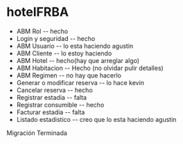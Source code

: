 # hotelFRBA

* ABM Rol -- hecho
* Login y seguridad -- hecho
* ABM Usuario -- lo esta haciendo agustin
* ABM Cliente -- lo estoy haciendo 
* ABM Hotel -- hecho(hay que arreglar algo)
* ABM Habitacion -- Hecho (no olvidar pulir detalles)
* ABM Regimen -- no hay que hacerlo
* Generar o modificar reserva -- lo hace kevin 
* Cancelar reserva -- hecho
* Registrar estadia -- falta
* Registrar consumible -- hecho
* Facturar estadia -- falta
* Listado estadistico -- creo que lo esta haciendo agustin

Migración Terminada
